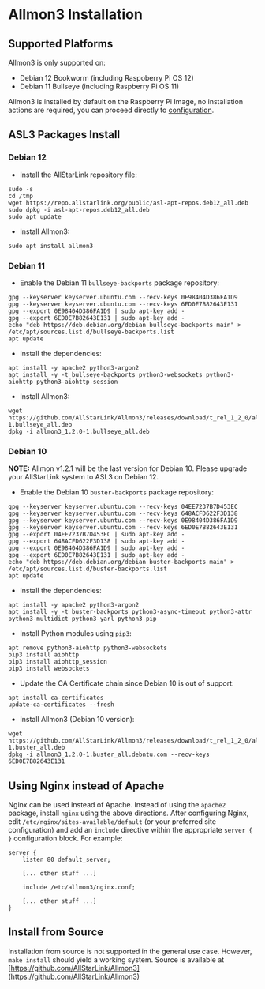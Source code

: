 # Allmon3 Installation

## Supported Platforms
Allmon3 is only supported on:

* Debian 12 Bookworm (including Raspoberry Pi OS 12)
* Debian 11 Bullseye (including Raspberry Pi OS 11)

Allmon3 is installed by default on the Raspberry Pi Image, no installation actions are required, you can proceed directly to [configuration](./config.md).

## ASL3 Packages Install

### Debian 12

* Install the AllStarLink repository file:

```
sudo -s
cd /tmp
wget https://repo.allstarlink.org/public/asl-apt-repos.deb12_all.deb
sudo dpkg -i asl-apt-repos.deb12_all.deb
sudo apt update
```

* Install Allmon3:

```
sudo apt install allmon3
```

### Debian 11

* Enable the Debian 11 `bullseye-backports` package repository:

```
gpg --keyserver keyserver.ubuntu.com --recv-keys 0E98404D386FA1D9
gpg --keyserver keyserver.ubuntu.com --recv-keys 6ED0E7B82643E131
gpg --export 0E98404D386FA1D9 | sudo apt-key add -
gpg --export 6ED0E7B82643E131 | sudo apt-key add -
echo "deb https://deb.debian.org/debian bullseye-backports main" > /etc/apt/sources.list.d/bullseye-backports.list
apt update
```

* Install the dependencies:

```
apt install -y apache2 python3-argon2 
apt install -y -t bullseye-backports python3-websockets python3-aiohttp python3-aiohttp-session
```

* Install Allmon3:

```
wget https://github.com/AllStarLink/Allmon3/releases/download/t_rel_1_2_0/allmon3_1.2.0-1.bullseye_all.deb
dpkg -i allmon3_1.2.0-1.bullseye_all.deb
```

### Debian 10
**NOTE:** Allmon v1.2.1 will be the last version for Debian 10. Please upgrade your AllStarLink system to ASL3 on Debian 12.

* Enable the Debian 10 `buster-backports` package repository:

```
gpg --keyserver keyserver.ubuntu.com --recv-keys 04EE7237B7D453EC
gpg --keyserver keyserver.ubuntu.com --recv-keys 648ACFD622F3D138
gpg --keyserver keyserver.ubuntu.com --recv-keys 0E98404D386FA1D9
gpg --keyserver keyserver.ubuntu.com --recv-keys 6ED0E7B82643E131
gpg --export 04EE7237B7D453EC | sudo apt-key add -
gpg --export 648ACFD622F3D138 | sudo apt-key add -
gpg --export 0E98404D386FA1D9 | sudo apt-key add -
gpg --export 6ED0E7B82643E131 | sudo apt-key add -
echo "deb https://deb.debian.org/debian buster-backports main" > /etc/apt/sources.list.d/buster-backports.list
apt update
```

* Install the dependencies:

```
apt install -y apache2 python3-argon2 
apt install -y -t buster-backports python3-async-timeout python3-attr python3-multidict python3-yarl python3-pip
```

* Install Python modules using `pip3`:

```
apt remove python3-aiohttp python3-websockets
pip3 install aiohttp
pip3 install aiohttp_session
pip3 install websockets
```

* Update the CA Certificate chain since Debian 10 is out of support:

```
apt install ca-certificates
update-ca-certificates --fresh
```

* Install Allmon3 (Debian 10 version):

```
wget https://github.com/AllStarLink/Allmon3/releases/download/t_rel_1_2_0/allmon3_1.2.0-1.buster_all.deb
dpkg -i allmon3_1.2.0-1.buster_all.debntu.com --recv-keys 6ED0E7B82643E131
```

## Using Nginx instead of Apache
Nginx can be used instead of Apache. Instead of using the `apache2` package, install `nginx` using the above directions. After configuring Nginx, edit `/etc/nginx/sites-available/default` (or your preferred site configuration) and add an `include` directive within the appropriate `server { }` configuration block. For example:

```
server {
    listen 80 default_server;

    [... other stuff ...]

    include /etc/allmon3/nginx.conf;

    [... other stuff ...]
}
```

## Install from Source
Installation from source is not supported in the general use case. However, `make install` should yield a working system. Source is available at [https://github.com/AllStarLink/Allmon3](https://github.com/AllStarLink/Allmon3)